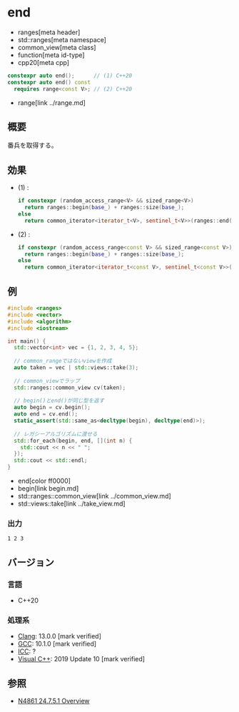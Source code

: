 # end
* ranges[meta header]
* std::ranges[meta namespace]
* common_view[meta class]
* function[meta id-type]
* cpp20[meta cpp]

```cpp
constexpr auto end();      // (1) C++20
constexpr auto end() const
  requires range<const V>; // (2) C++20
```
* range[link ../range.md]

## 概要

番兵を取得する。

## 効果

- (1) :
    ```cpp
    if constexpr (random_access_range<V> && sized_range<V>)
      return ranges::begin(base_) + ranges::size(base_);
    else
      return common_iterator<iterator_t<V>, sentinel_t<V>>(ranges::end(base_));
    ```
  
- (2) :
    ```cpp
    if constexpr (random_access_range<const V> && sized_range<const V>)
      return ranges::begin(base_) + ranges::size(base_);
    else
      return common_iterator<iterator_t<const V>, sentinel_t<const V>>(ranges::end(base_));
    ```


## 例
```cpp example
#include <ranges>
#include <vector>
#include <algorithm>
#include <iostream>

int main() {
  std::vector<int> vec = {1, 2, 3, 4, 5};
  
  // common_rangeではないviewを作成
  auto taken = vec | std::views::take(3);
  
  // common_viewでラップ
  std::ranges::common_view cv(taken);
  
  // begin()とend()が同じ型を返す
  auto begin = cv.begin();
  auto end = cv.end();
  static_assert(std::same_as<decltype(begin), decltype(end)>);
  
  // レガシーアルゴリズムに渡せる
  std::for_each(begin, end, [](int n) {
    std::cout << n << " ";
  });
  std::cout << std::endl;
}
```
* end[color ff0000]
* begin[link begin.md]
* std::ranges::common_view[link ../common_view.md]
* std::views::take[link ../take_view.md]

### 出力
```
1 2 3 
```

## バージョン
### 言語
- C++20

### 処理系
- [Clang](/implementation.md#clang): 13.0.0 [mark verified]
- [GCC](/implementation.md#gcc): 10.1.0 [mark verified]
- [ICC](/implementation.md#icc): ?
- [Visual C++](/implementation.md#visual_cpp): 2019 Update 10 [mark verified]

## 参照
- [N4861 24.7.5.1 Overview](https://timsong-cpp.github.io/cppwp/n4861/range.common.view)